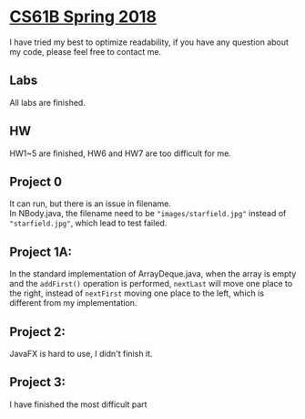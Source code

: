 # [CS61B Spring 2018](https://sp18.datastructur.es/)

I have tried my best to optimize readability, if you have any 
question about my code, please feel free to contact me.  

## Labs
All labs are finished.

## HW
HW1~5 are finished, HW6 and HW7 are too difficult for me.

## Project 0
It can run, but there is an issue in filename.   
In NBody.java, the filename need to be `"images/starfield.jpg"` instead of `"starfield.jpg"`, which lead to test failed.  

## Project 1A: 
In the standard implementation of ArrayDeque.java,
when the array is empty and the `addFirst()` operation is performed,
`nextLast` will move one place to the right,
instead of `nextFirst` moving one place to the left,
which is different from my implementation.

## Project 2:
JavaFX is hard to use, I didn't finish it.

## Project 3:
I have finished the most difficult part
